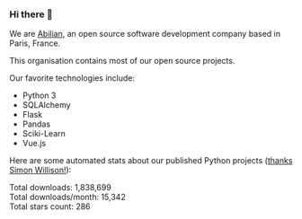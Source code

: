 ### Hi there 👋

We are [Abilian](https://abilian.com/), an open source software development company based in Paris, France.

This organisation contains most of our open source projects.

Our favorite technologies include:

- Python 3
- SQLAlchemy
- Flask
- Pandas
- Sciki-Learn
- Vue.js

Here are some automated stats about our published Python projects
([thanks Simon Willison!][sw-post]):

<!--marker-->
Total downloads: 1,838,699<br>
Total downloads/month: 15,342<br>
Total stars count: 286
<!--end-->

[sw-post]: https://simonwillison.net/2020/Jul/10/self-updating-profile-readme/